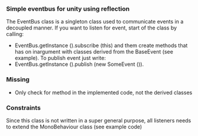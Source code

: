 ### Simple eventbus for unity using reflection
The EventBus class is a singleton class used to communicate events in a decoupled manner.  If you want to listen for event, start of the class by calling:
  - EventBus.getInstance ().subscribe (this)
and them create methods that has on inargument with classes derived from the BaseEvent (see example).
To publish event just write:
  - EventBus.getInstance ().publish (new SomeEvent ()).

### Missing
-   Only check for method in the implemented code, not the derived classes

### Constraints
Since this class is not written in a super general purpose, all listeners needs to extend the MonoBehaviour class (see example code)
